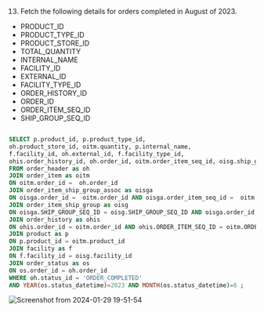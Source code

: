 
13. Fetch the following details for orders completed in August of 2023.
- PRODUCT_ID 
- PRODUCT_TYPE_ID 
- PRODUCT_STORE_ID 
- TOTAL_QUANTITY 
- INTERNAL_NAME  
- FACILITY_ID 
- EXTERNAL_ID 
- FACILITY_TYPE_ID  
- ORDER_HISTORY_ID 
- ORDER_ID 
- ORDER_ITEM_SEQ_ID 
- SHIP_GROUP_SEQ_ID 

```sql

SELECT p.product_id, p.product_type_id,
oh.product_store_id, oitm.quantity, p.internal_name,
f.facility_id, oh.external_id, f.facility_type_id, 
ohis.order_history_id, oh.order_id, oitm.order_item_seq_id, oisg.ship_group_seq_id
FROM order_header as oh
JOIN order_item as oitm
ON oitm.order_id =  oh.order_id 
JOIN order_item_ship_group_assoc as oisga
ON oisga.order_id =  oitm.order_id AND oisga.order_item_seq_id =  oitm.order_item_seq_id
JOIN order_item_ship_group as oisg
ON oisga.SHIP_GROUP_SEQ_ID = oisg.SHIP_GROUP_SEQ_ID AND oisga.order_id = oisg.order_id
JOIN order_history as ohis
ON ohis.order_id = oitm.order_id AND ohis.ORDER_ITEM_SEQ_ID = oitm.ORDER_ITEM_SEQ_ID 
JOIN product as p
ON p.product_id = oitm.product_id
JOIN facility as f
ON f.facility_id = oisg.facility_id
JOIN order_status as os
ON os.order_id = oh.order_id 
WHERE oh.status_id = 'ORDER_COMPLETED'
AND YEAR(os.status_datetime)=2023 AND MONTH(os.status_datetime)=8 ;

```
![Screenshot from 2024-01-29 19-51-54](https://github.com/Khushboop14/Training_assignment/assets/126051670/89585db6-3326-4105-9b85-ee20f9d0fe54)
 

